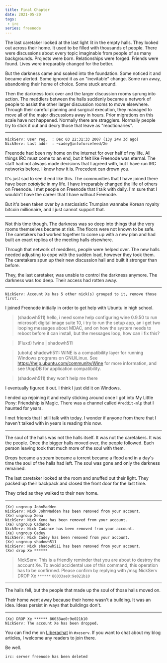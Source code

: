 ```yaml
---
title: Final Chapter
date: 2021-05-20
tags:
 - irc
series: freenode
---
```


The last caretaker looked at the last light lit in the empty halls. They looked
out across their home. It used to be filled with thousands of people. There were
discussions about every topic imaginable from people of as many backgrounds.
Projects were born. Relationships were forged. Friends were found. Lives were
irreparably changed for the better.

But the darkness came and soaked into the foundation. Some noticed it and became
alerted. Some ignored it as an "inevitable" change. Some ran away, abandoning
their home of choice. Some stuck around.

Then the darkness took over and the larger discussion rooms sprung into action.
The meddlers between the halls suddenly became a network of people to assist the
other larger discussion rooms to move elsewhere. Through their careful planning
and surgical execution, they managed to move all of the major discussions away
in hours. Prior migrations on this scale have not happened. Normally there are
stragglers. Normally people try to stick it out and decry those that leave as
"reactionaries".

---

```
NickServ: User reg.  : Dec 03 22:31:33 2007 (13y 24w 3d ago)
NickServ: Last addr  : ~cadey@infoforcefeed/Xe
```

Freenode had been my home on the internet for over half of my life. All things
IRC must come to an end, but it felt like Freenode was eternal. The staff had
not always made decisions that I agreed with, but I have run IRC networks
before. I know how it is. Precedent can drown you.

It's just sad to see it end like this. The communities that I have joined there
have been _catalytic_ in my life. I have irreparably changed the life of others
on Freenode. I met people on Freenode that I talk with daily. I'm sure that I
wouldn't have the career that I have without Freenode. 

But it's been taken over by a narcissistic Trumpian wannabe Korean royalty
bitcoin millionaire, and I just cannot support that.

---

Not this time though. The darkness was so deep into things that the very rooms
themselves became at risk. The floors were not known to be safe. The caretakers
had worked together to come up with a new plan and had built an exact replica of
the meeting halls elsewhere.

Through that network of meddlers, people were helped over. The new halls needed
adjusting to cope with the sudden load, however they took them. The caretakers
spun up their new discussion hall and built it stronger than before.

They, the last caretaker, was unable to control the darkness anymore. The
darkness was too deep. Their access had rotten away.

---

```
NickServ: Account Xe has 5 other nick(s) grouped to it, remove those first.
```

I joined Freenode initially in order to get help with Ubuntu in high school.

> (shadowh511) hello, i need some help configuring wine 0.9.50 to run
> microsoft digital image suite 10, i try to run the setup app, an i get two
> looping messages about MDAC, and on how the system needs to reboot before it
> can install, but the messages loop, how can i fix this?

> (Fluxd) !wine | shadowh511

> (ubotu) shadowh511: WINE is a compatibility layer for running Windows
> programs on GNU/Linux. See https://help.ubuntu.com/community/Wine for more
> information, and see !AppDB for application compatibility.

> (shadowh511) they won't help me there

I eventually figured it out. I think I just did it on Windows.

I ended up rejoining it and really sticking around once I got into My Little
Pony: Friendship is Magic. There was a channel called `#reddit-mlp` that I
haunted for years.

I met friends that I still talk with today. I wonder if anyone from there that I
haven't talked with in years is reading this now.

---

The soul of the halls was not the halls itself. It was not the caretakers. It
was the people. Once the bigger halls moved over, the people followed. Each
person leaving took that much more of the soul with them.

Drops became a stream became a torrent became a flood and in a day's time the
soul of the halls had left. The soul was gone and only the darkness remained.

The last caretaker looked at the room and snuffed out their light. They packed
up their backpack and closed the front door for the last time.

They cried as they walked to their new home.

---

```
(Xe) ungroup JohnMadden
NickServ: Nick JohnMadden has been removed from your account.
(Xe) ungroup Xena
NickServ: Nick Xena has been removed from your account.
(Xe) ungroup Cadance
NickServ: Nick Cadance has been removed from your account.
(Xe) ungroup Cadey
NickServ: Nick Cadey has been removed from your account.
(Xe) ungroup shadowh511
NickServ: Nick shadowh511 has been removed from your account.
(Xe) drop Xe ******
```

> NickServ: This is a friendly reminder that you are about to destroy the
> account Xe. To avoid accidental use of this command, this operation has to
> be confirmed. Please confirm by replying with /msg NickServ DROP Xe `******`
> `86033ae0:9e021b10`

---

The halls fell, but the people that made up the soul of those halls moved on.

Their home went away because their home wasn't a building. It was an idea. Ideas
persist in ways that buildings don't.

---

```
(Xe) DROP Xe ****** 86033ae0:9e021b10
NickServ: The account Xe has been dropped.
```

You can find me on [Liberachat](https://libera.chat/) in `#xeserv`. If you want
to chat about my blog articles, I welcome any readers to join there.

Be well.

```
irc: server freenode has been deleted
```
